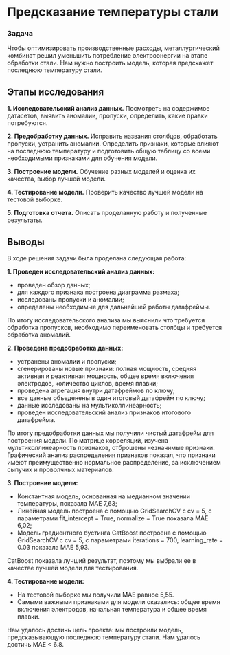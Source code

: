 # Предсказание температуры стали

### Задача
Чтобы оптимизировать производственные расходы, металлургический комбинат решил уменьшить потребление электроэнергии на этапе обработки стали. Нам нужно построить модель, которая предскажет последнюю температуру стали.
   
## Этапы исследования
**1. Исследовательский анализ данных.** Посмотреть на содержимое датасетов, выявить аномалии, пропуски, определить, какие правки потребуются.

**2. Предобработку данных.** Исправить названия столбцов, обработать пропуски, устранить аномалии. Определить признаки, которые влияют на последнюю температуру и подготовить общую таблицу со всеми необходимыми признаками для обучения модели.

**3. Построение модели.** Обучение разных моделей и оценка их качества, выбор лучшей модели.

**4. Тестирование модели.** Проверить качество лучшей модели на тестовой выборке.

**5. Подготовка отчета.** Описать проделанную работу и полученные результаты.

## Выводы
В ходе решения задачи была проделана следующая работа:

**1. Проведен исследовательский анализ данных:**
   - проведен обзор данных;
   - для каждого признака построена диаграмма размаха;
   - исследованы пропуски и аномалии;
   - определены необходимые для дальнейшей работы датафреймы.
   
   По итогу исследовательского анализа мы выяснили что требуется обработка пропусков, необходимо переименовать столбцы и требуется обработка аномалий.
   
**2. Проведена предобработка данных:**
   - устранены аномалии и пропуски;
   - сгенерированы новые признаки: полная мощность, средняя активная и реактивная мощность, общее время включения электродов, количество циклов, время плавки;
   - проведена агрегация внутри датафреймов по ключу;
   - все данные объеденены в один итоговый датафрейм по ключу;
   - данные исследованы на мультиколлинеарность;
   - проведен исследовательский анализ признаков итогового датафрейма.
   
   По итогу предобработки данных мы получили чистый датафрейм для построения модели. По матрице корреляций, изучена мультиколлинеарность признаков, отброшены незначимые признаки. Графический анализ распределения признаков показал, что признаки имеют преимущественно нормальное распределение, за исключением сыпучих и проволчных материалов.
   
**3. Построение модели:**
   - Константная модель, основанная на медианном значении температуры, показала MAE 7,63;
   - Линейная модель построена с помощью GridSearchCV с cv = 5, с параметрами fit_intercept = True, normalize = True показала MAE 6,02;
   - Модель градиентного бустинга CatBoost построена с помощью GridSearchCV с cv = 5, с параметрами iterations = 700, learning_rate = 0.03 показала MAE 5,93.
   
   CatBoost показала лучший результат, поэтому мы выбрали ее в качестве лучшей модели для тестирования.
   
**4. Тестирование модели:**
   - На тестовой выборке мы получили MAE равное 5,55.
   - Самыми важными признаками для модели оказались: общее время включения электродов, начальная температура и общее время плавки.
   
   Нам удалось достичь цель проекта: мы построили модель, предсказывающую последнюю температуру стали. Нам удалось достичь MAE < 6.8.
